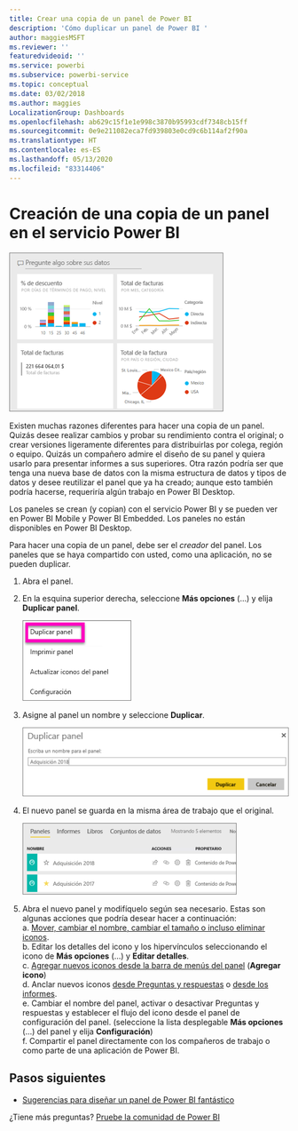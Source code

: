 ```yaml
---
title: Crear una copia de un panel de Power BI
description: 'Cómo duplicar un panel de Power BI '
author: maggiesMSFT
ms.reviewer: ''
featuredvideoid: ''
ms.service: powerbi
ms.subservice: powerbi-service
ms.topic: conceptual
ms.date: 03/02/2018
ms.author: maggies
LocalizationGroup: Dashboards
ms.openlocfilehash: ab629c15f1e1e998c3870b95993cdf7348cb15ff
ms.sourcegitcommit: 0e9e211082eca7fd939803e0cd9c6b114af2f90a
ms.translationtype: HT
ms.contentlocale: es-ES
ms.lasthandoff: 05/13/2020
ms.locfileid: "83314406"
---
```

# <a name="create-a-copy-of-a-dashboard-in-power-bi-service"></a>Creación de una copia de un panel en el servicio Power BI
![panel](media/service-dashboard-copy/power-bi-dashboard.png)

 Existen muchas razones diferentes para hacer una copia de un panel. Quizás desee realizar cambios y probar su rendimiento contra el original; o crear versiones ligeramente diferentes para distribuirlas por colega, región o equipo. Quizás un compañero admire el diseño de su panel y quiera usarlo para presentar informes a sus superiores. Otra razón podría ser que tenga una nueva base de datos con la misma estructura de datos y tipos de datos y desee reutilizar el panel que ya ha creado; aunque esto también podría hacerse, requeriría algún trabajo en Power BI Desktop. 

Los paneles se crean (y copian) con el servicio Power BI y se pueden ver en Power BI Mobile y Power BI Embedded.  Los paneles no están disponibles en Power BI Desktop. 

Para hacer una copia de un panel, debe ser el *creador* del panel. Los paneles que se haya compartido con usted, como una aplicación, no se pueden duplicar.

1. Abra el panel.
2. En la esquina superior derecha, seleccione **Más opciones** (...) y elija **Duplicar panel**.
   
   ![Menú del botón de puntos suspensivos](media/service-dashboard-copy/power-bi-dulicate.png)
3. Asigne al panel un nombre y seleccione **Duplicar**. 
   
   ![Cuadro de diálogo Duplicar panel](media/service-dashboard-copy/power-bi-name.png)
4. El nuevo panel se guarda en la misma área de trabajo que el original. 
   
   ![Pestaña de paneles](media/service-dashboard-copy/power-bi-copied.png)

5.    Abra el nuevo panel y modifíquelo según sea necesario. Estas son algunas acciones que podría desear hacer a continuación:    
    a. [Mover, cambiar el nombre, cambiar el tamaño o incluso eliminar iconos](service-dashboard-edit-tile.md).  
    b. Editar los detalles del icono y los hipervínculos seleccionando el icono de **Más opciones** (...) y **Editar detalles**.  
    c. [Agregar nuevos iconos desde la barra de menús del panel](service-dashboard-add-widget.md) (**Agregar icono**)  
    d. Anclar nuevos iconos [desde Preguntas y respuestas](service-dashboard-pin-tile-from-q-and-a.md) o [desde los informes](service-dashboard-pin-tile-from-report.md).  
    e. Cambiar el nombre del panel, activar o desactivar Preguntas y respuestas y establecer el flujo del icono desde el panel de configuración del panel.  (seleccione la lista desplegable **Más opciones** (...) del panel y elija **Configuración**)  
    f. Compartir el panel directamente con los compañeros de trabajo o como parte de una aplicación de Power BI. 


## <a name="next-steps"></a>Pasos siguientes
* [Sugerencias para diseñar un panel de Power BI fantástico](service-dashboards-design-tips.md) 

¿Tiene más preguntas? [Pruebe la comunidad de Power BI](https://community.powerbi.com/)

